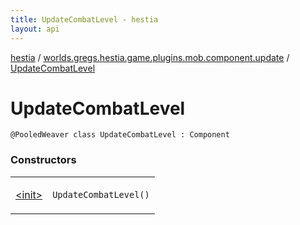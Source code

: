 ```yaml
---
title: UpdateCombatLevel - hestia
layout: api
---
```


<div class='api-docs-breadcrumbs'><a href="../../index.html">hestia</a> / <a href="../index.html">worlds.gregs.hestia.game.plugins.mob.component.update</a> / <a href="./index.html">UpdateCombatLevel</a></div>

# UpdateCombatLevel

<div class="signature"><code><span class="identifier">@PooledWeaver</span> <span class="keyword">class </span><span class="identifier">UpdateCombatLevel</span>&nbsp;<span class="symbol">:</span>&nbsp;<span class="identifier">Component</span></code></div>

### Constructors

<table class="api-docs-table">
<tbody>
<tr>
<td markdown="1">

<a href="-init-.html">&lt;init&gt;</a>


</td>
<td markdown="1">
<div class="signature"><code><span class="identifier">UpdateCombatLevel</span><span class="symbol">(</span><span class="symbol">)</span></code></div>

</td>
</tr>
</tbody>
</table>
